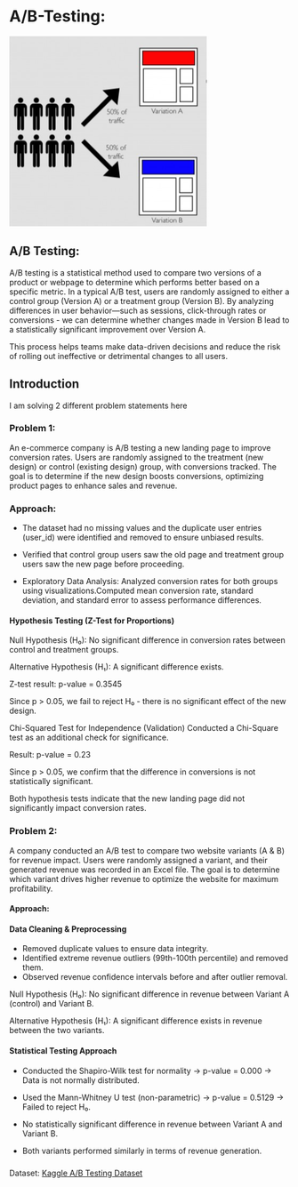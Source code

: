 # A/B-Testing:
![Control and Target Groups](images/split.png)

## A/B Testing:
A/B testing is a statistical method used to compare two versions of a product or webpage to determine which performs better based on a specific metric. In a typical A/B test, users are randomly assigned to either a control group (Version A) or a treatment group (Version B). By analyzing differences in user behavior—such as sessions, click-through rates or conversions - we can determine whether changes made in Version B lead to a statistically significant improvement over Version A.

This process helps teams make data-driven decisions and reduce the risk of rolling out ineffective or detrimental changes to all users.

## Introduction
I am solving 2 different problem statements here
### Problem 1:
An e-commerce company is A/B testing a new landing page to improve conversion rates. Users are randomly assigned to the treatment (new design) or control (existing design) group, with conversions tracked. The goal is to determine if the new design boosts conversions, optimizing product pages to enhance sales and revenue.

### Approach:
- The dataset had no missing values and the duplicate user entries (user_id) were identified and removed to ensure unbiased results.

- Verified that control group users saw the old page and treatment group users saw the new page before proceeding.

- Exploratory Data Analysis: Analyzed conversion rates for both groups using visualizations.Computed mean conversion rate, standard deviation, and standard error to assess performance differences.

#### Hypothesis Testing (Z-Test for Proportions)
Null Hypothesis (H₀): No significant difference in conversion rates between control and treatment groups.

Alternative Hypothesis (H₁): A significant difference exists.

Z-test result: p-value = 0.3545

Since p > 0.05, we fail to reject H₀ - there is no significant effect of the new design.

Chi-Squared Test for Independence (Validation)
Conducted a Chi-Square test as an additional check for significance.

Result: p-value = 0.23

Since p > 0.05, we confirm that the difference in conversions is not statistically significant.

Both hypothesis tests indicate that the new landing page did not significantly impact conversion rates.

### Problem 2:
A company conducted an A/B test to compare two website variants (A & B) for revenue impact. Users were randomly assigned a variant, and their generated revenue was recorded in an Excel file. The goal is to determine which variant drives higher revenue to optimize the website for maximum profitability.

#### Approach:
#### Data Cleaning & Preprocessing
- Removed duplicate values to ensure data integrity.
- Identified extreme revenue outliers (99th-100th percentile) and removed them.
- Observed revenue confidence intervals before and after outlier removal.

Null Hypothesis (H₀): No significant difference in revenue between Variant A (control) and Variant B.

Alternative Hypothesis (H₁): A significant difference exists in revenue between the two variants.

#### Statistical Testing Approach

- Conducted the Shapiro-Wilk test for normality → p-value = 0.000 → Data is not normally distributed.

- Used the Mann-Whitney U test (non-parametric) → p-value = 0.5129 → Failed to reject H₀.

- No statistically significant difference in revenue between Variant A and Variant B.

- Both variants performed similarly in terms of revenue generation.




###
Dataset: [Kaggle A/B Testing Dataset](https://www.kaggle.com/zhangluyuan/ab-testing)